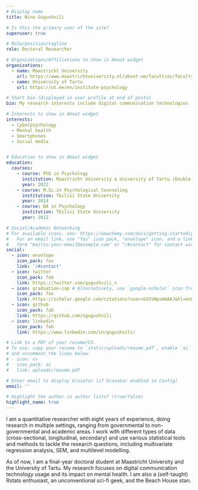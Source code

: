 ```yaml
---
# Display name
title: Nino Gugushvili

# Is this the primary user of the site?
superuser: true

# Role/position/tagline
role: Doctoral Researcher

# Organizations/Affiliations to show in About widget
organizations:
  - name: Maastricht University
    url: https://www.maastrichtuniversity.nl/about-um/faculties/faculty-psychology-and-neuroscience
  - name: University of Tartu 
    url: https://ut.ee/en/institute-psychology

# Short bio (displayed in user profile at end of posts)
bio: My research interests include digital communication technologies (smartphones & social media) computer-mediated communication, and mental health.

# Interests to show in About widget
interests:
  - Cyberpsychology
  - Mental health
  - Smartphones
  - Social media


# Education to show in About widget
education:
  courses:
    - course: PhD in Psychology
      institution: Maastricht University & University of Tartu (Double degree)
      year: 2022
    - course: M.Sc.in Psychological Counseling
      institution: Tbilisi State University
      year: 2014
    - course: BA in Psychology
      institution: Tbilisi State University
      year: 2012

# Social/Academic Networking
# For available icons, see: https://wowchemy.com/docs/getting-started/page-builder/#icons
#   For an email link, use "fas" icon pack, "envelope" icon, and a link in the
#   form "mailto:your-email@example.com" or "/#contact" for contact widget.
social:
  - icon: envelope
    icon_pack: fas
    link: '/#contact'
  - icon: twitter
    icon_pack: fab
    link: https://twitter.com/gugushvili_n
  - icon: graduation-cap # Alternatively, use `google-scholar` icon from `ai` icon pack
    icon_pack: fas
    link: https://scholar.google.com/citations?user=b2SVWpoAAAAJ&hl=en&oi=ao
  - icon: github
    icon_pack: fab
    link: https://github.com/ngugushvili
  - icon: linkedin
    icon_pack: fab
    link: https://www.linkedin.com/in/gugushvili/

# Link to a PDF of your resume/CV.
# To use: copy your resume to `static/uploads/resume.pdf`, enable `ai` icons in `params.toml`,
# and uncomment the lines below.
# - icon: cv
#   icon_pack: ai
#   link: uploads/resume.pdf

# Enter email to display Gravatar (if Gravatar enabled in Config)
email: ''

# Highlight the author in author lists? (true/false)
highlight_name: true
---
```


I am a quantitative researcher with eight years of experience, doing research in multiple settings, ranging from governmental to non-governmental and academic areas. I  work with different types of data (cross-sectional, longitudinal, secondary) and use various statistical tools and methods to tackle the research questions, including multivariate regression analysis, SEM, and multilevel modelling. 

As of now, I am a final-year doctoral student at Maastricht University and the University of Tartu. My research focuses on digital communication technology usage and its impact on mental health. I am also a (self-taught) Rstats enthusiast, an unconventional sci-fi geek, and the Beach House stan.


